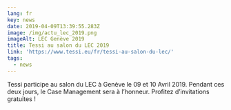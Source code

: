 ```yaml
---
lang: fr
key: news
date: 2019-04-09T13:39:55.283Z
image: /img/actu_lec_2019.png
imageAlt: LEC Genève 2019
title: Tessi au salon du LEC 2019
link: 'https://www.tessi.eu/fr/tessi-au-salon-du-lec/'
tags:
  - news
---
```


Tessi participe au salon du LEC à Genève le 09 et 10 Avril 2019. Pendant ces deux jours, le Case Management sera à l’honneur. Profitez d’invitations gratuites !
